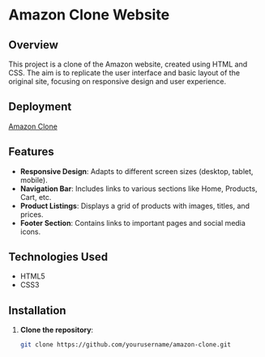 # Amazon Clone Website

## Overview
This project is a clone of the Amazon website, created using HTML and CSS. The aim is to replicate the user interface and basic layout of the original site, focusing on responsive design and user experience.

## Deployment 
[Amazon Clone](https://khushighumre.github.io/Amazon-clone/)

## Features
- **Responsive Design**: Adapts to different screen sizes (desktop, tablet, mobile).
- **Navigation Bar**: Includes links to various sections like Home, Products, Cart, etc.
- **Product Listings**: Displays a grid of products with images, titles, and prices.
- **Footer Section**: Contains links to important pages and social media icons.

## Technologies Used
- HTML5
- CSS3

## Installation
1. **Clone the repository**:
   ```bash
   git clone https://github.com/yourusername/amazon-clone.git
